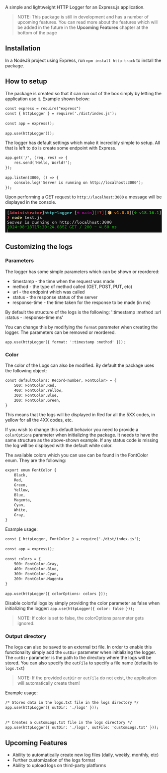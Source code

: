 A simple and lightweight HTTP Logger for an Express.js application.

> NOTE: This package is still in development and has a number of upcoming features. You can read more about the features which will be added in the future in the **Upcoming Features** chapter at the bottom of the page

## Installation

In a NodeJS project using Express, run `npm install http-track` to install the package.

## How to setup

The package is created so that it can run out of the box simply by letting the application use it. Example shown below:

```
const express = require("express")
const { httpLogger } = require('./dist/index.js');

const app = express();

app.use(httpLogger());
```

The logger has default settings which make it incredibly simple to setup. All that is left to do is create some endpoint with Express.

```
app.get('/', (req, res) => {
    res.send('Hello, World!');
});

app.listen(3000, () => {
    console.log('Server is running on http://localhost:3000');
});
```

Upon performing a GET request to `http://localhost:3000` a message will be displayed in the console.

![Example GET request](./assets/example_request.png)

## Customizing the logs

### Parameters

The logger has some simple parameters which can be shown or reordered:

- timestamp - the time when the request was made
- method - the type of method called (GET, POST, PUT, etc)
- url - the endpoint which was called
- status - the response status of the server
- response-time - the time taken for the response to be made (in ms)

By default the structure of the logs is the following:
':timestamp :method :url :status - :response-time ms'

You can change this by modifying the `format` parameter when creating the logger. The parameters can be removed or reordered.

```
app.use(httpLogger({ format: ':timestamp :method' }));
```

### Color

The color of the Logs can also be modified. By default the package uses the following object:

```
const defaultColors: Record<number, FontColor> = {
    500: FontColor.Red,
    400: FontColor.Yellow,
    300: FontColor.Blue,
    200: FontColor.Green,
}
```

This means that the logs will be displayed in Red for all the 5XX codes, in yellow for all the 4XX codes, etc.

If you wish to change this default behavior you need to provide a `colorOptions` parameter when initializing the package. It needs to have the same structure as the above-shown example. If any status code is missing the log will be displayed with the default white color.

The available colors which you can use can be found in the FontColor enum. They are the following:

```
export enum FontColor {
    Black,
    Red,
    Green,
    Yellow,
    Blue,
    Magenta,
    Cyan,
    White,
    Gray,
}
```

Example usage:

```
const { httpLogger, FontColor } = require('./dist/index.js');

const app = express();

const colors = {
    500: FontColor.Gray,
    400: FontColor.Blue,
    300: FontColor.Cyan,
    200: FontColor.Magenta
}

app.use(httpLogger({ colorOptions: colors }));
```

Disable colorful logs by simply providing the color parameter as false when initializing the logger: `app.use(httpLogger({ color: false }));`

> NOTE: If color is set to false, the colorOptions parameter gets ignored.

### Output directory

The logs can also be saved to an external txt file. In order to enable this functionality simply add the `outDir` parameter when initializing the logger. The `outDir` parameter is the path to the directory where the logs will be stored. You can also specify the `outFile` to specify a file name (defaults to `logs.txt`)

> NOTE: If the provided `outDir` or `outFile` do not exist, the application will automatically create them!

Example usage:

```
/* Stores data in the logs.txt file in the logs directory */
app.use(httpLogger({ outDir: './logs' }));


/* Creates a customLogs.txt file in the logs directory */
app.use(httpLogger({ outDir: './logs', outFile: 'customLogs.txt' }));
```

## Upcoming Features

- Ability to automatically create new log files (daily, weekly, monthly, etc)
- Further customization of the logs format
- Ability to upload logs on third-party platforms
